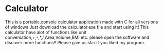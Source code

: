 # Calculator
This is a portable,console calculator application made with C for all versions of windows.Just download the calculator.exe file and start using it!
This calculator have alot of functions like unit conversation,+,-,*,/,Area,Volume,BMI etc.
please open the software and discover more functions!!
Please give us star if you liked my program.
